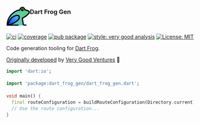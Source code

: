 [<img src="https://raw.githubusercontent.com/dart-frog-dev/dart_frog/main/assets/dart_frog.png" align="left" height="63.5px" />](https://dart-frog.dev/)

### Dart Frog Gen

<br clear="left"/>

[![ci][ci_badge]][ci_link]
[![coverage][coverage_badge]][ci_link]
[![pub package][pub_badge]][pub_link]
[![style: very good analysis][very_good_analysis_badge]][very_good_analysis_link]
[![License: MIT][license_badge]][license_link]

Code generation tooling for [Dart Frog][dart_frog_link].

[Originally developed][credits_link] by [Very Good Ventures][very_good_ventures_link] 🦄

```dart
import 'dart:io';

import 'package:dart_frog_gen/dart_frog_gen.dart';

void main() {
  final routeConfiguration = buildRouteConfiguration(Directory.current);
  // Use the route configuration...
}
```

[ci_badge]: https://github.com/dart-frog-dev/dart_frog/actions/workflows/dart_frog_gen.yaml/badge.svg?branch=main
[ci_link]: https://github.com/dart-frog-dev/dart_frog/actions/workflows/dart_frog_gen.yaml
[coverage_badge]: https://raw.githubusercontent.com/dart-frog-dev/dart_frog/main/packages/dart_frog_gen/coverage_badge.svg
[credits_link]: https://github.com/dart-frog-dev/dart_frog/blob/main/CREDITS.md#acknowledgments
[dart_frog_link]: https://github.com/dart-frog-dev/dart_frog
[license_badge]: https://img.shields.io/badge/license-MIT-blue.svg
[license_link]: https://opensource.org/licenses/MIT
[logo_black]: https://raw.githubusercontent.com/dart-frog-dev/dart_frog/main/assets/dart_frog_logo_black.png#gh-light-mode-only
[logo_white]: https://raw.githubusercontent.com/dart-frog-dev/dart_frog/main/assets/dart_frog_logo_white.png#gh-dark-mode-only
[pub_badge]: https://img.shields.io/pub/v/dart_frog_gen.svg
[pub_link]: https://pub.dartlang.org/packages/dart_frog_gen
[very_good_analysis_badge]: https://img.shields.io/badge/style-very_good_analysis-B22C89.svg
[very_good_analysis_link]: https://pub.dev/packages/very_good_analysis
[very_good_ventures_link]: https://verygood.ventures
